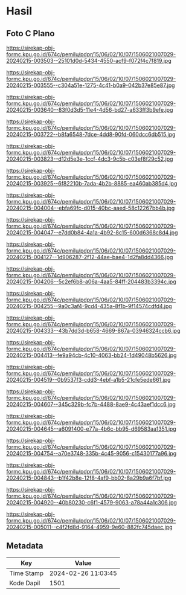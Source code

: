 # Hasil

## Foto C Plano

https://sirekap-obj-formc.kpu.go.id/674c/pemilu/pdpr/15/06/02/10/07/1506021007029-20240215-003503--25101d0d-5434-4550-acf9-f072f4c7f819.jpg

https://sirekap-obj-formc.kpu.go.id/674c/pemilu/pdpr/15/06/02/10/07/1506021007029-20240215-003555--c304a51e-1275-4c41-b0a9-042b37e85e87.jpg

https://sirekap-obj-formc.kpu.go.id/674c/pemilu/pdpr/15/06/02/10/07/1506021007029-20240215-003640--83f0d3d5-11e4-4d56-bd27-a633ff3b9efe.jpg

https://sirekap-obj-formc.kpu.go.id/674c/pemilu/pdpr/15/06/02/10/07/1506021007029-20240215-003722--b8fa6548-7dce-4dd8-90fd-060dcc6db515.jpg

https://sirekap-obj-formc.kpu.go.id/674c/pemilu/pdpr/15/06/02/10/07/1506021007029-20240215-003823--d12d5e3e-1ccf-4dc3-9c5b-c03ef8f29c52.jpg

https://sirekap-obj-formc.kpu.go.id/674c/pemilu/pdpr/15/06/02/10/07/1506021007029-20240215-003925--6f82210b-7ada-4b2b-8885-ea460ab385d4.jpg

https://sirekap-obj-formc.kpu.go.id/674c/pemilu/pdpr/15/06/02/10/07/1506021007029-20240215-004004--ebfa69fc-d015-40bc-aaed-58c12267bb4b.jpg

https://sirekap-obj-formc.kpu.go.id/674c/pemilu/pdpr/15/06/02/10/07/1506021007029-20240215-004047--e7dd0b84-4a1a-4b92-8c15-600d6368c8d4.jpg

https://sirekap-obj-formc.kpu.go.id/674c/pemilu/pdpr/15/06/02/10/07/1506021007029-20240215-004127--1d906287-2f12-44ae-bae4-1d2fa8dd4366.jpg

https://sirekap-obj-formc.kpu.go.id/674c/pemilu/pdpr/15/06/02/10/07/1506021007029-20240215-004206--5c2ef6b8-a06a-4aa5-84ff-204483b3394c.jpg

https://sirekap-obj-formc.kpu.go.id/674c/pemilu/pdpr/15/06/02/10/07/1506021007029-20240215-004255--9a0c3af4-9cd4-435a-8f1b-9f14574cdfd4.jpg

https://sirekap-obj-formc.kpu.go.id/674c/pemilu/pdpr/15/06/02/10/07/1506021007029-20240215-004333--43b7dd3d-b658-4669-867a-03946324ccb6.jpg

https://sirekap-obj-formc.kpu.go.id/674c/pemilu/pdpr/15/06/02/10/07/1506021007029-20240215-004413--fe9a94cb-4c10-4063-bb24-1d49048b5626.jpg

https://sirekap-obj-formc.kpu.go.id/674c/pemilu/pdpr/15/06/02/10/07/1506021007029-20240215-004519--0b9537f3-cdd3-4ebf-a1b5-21cfe5ede661.jpg

https://sirekap-obj-formc.kpu.go.id/674c/pemilu/pdpr/15/06/02/10/07/1506021007029-20240215-004607--345c329b-fc7b-4488-8ae9-4c43aef1dcc6.jpg

https://sirekap-obj-formc.kpu.go.id/674c/pemilu/pdpr/15/06/02/10/07/1506021007029-20240215-004645--a6091400-e77a-4b6c-bb95-d69583aa1351.jpg

https://sirekap-obj-formc.kpu.go.id/674c/pemilu/pdpr/15/06/02/10/07/1506021007029-20240215-004754--a70e3748-335b-4c45-9056-c15430177a96.jpg

https://sirekap-obj-formc.kpu.go.id/674c/pemilu/pdpr/15/06/02/10/07/1506021007029-20240215-004843--b1f42b8e-12f8-4af9-bb02-8a29b9a6f7bf.jpg

https://sirekap-obj-formc.kpu.go.id/674c/pemilu/pdpr/15/06/02/10/07/1506021007029-20240215-004920--40b80230-c6f1-4579-9063-a78a44a1c306.jpg

https://sirekap-obj-formc.kpu.go.id/674c/pemilu/pdpr/15/06/02/10/07/1506021007029-20240215-005011--c4f2fd8d-9164-4959-9e60-882fc745daec.jpg


## Metadata

| Key        | Value               |
| ---------- | ------------------- |
| Time Stamp | 2024-02-26 11:03:45 |
| Kode Dapil | 1501                |



